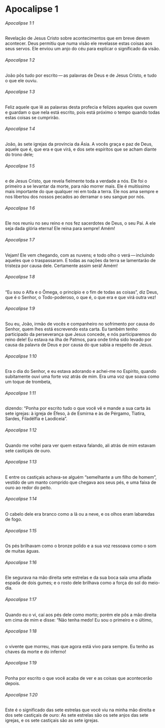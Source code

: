 # Apocalipse 1

###### Apocalipse 1:1

Revelação de Jesus Cristo sobre acontecimentos que em breve devem acontecer. Deus permitiu que numa visão ele revelasse estas coisas aos seus servos. Ele enviou um anjo do céu para explicar o significado da visão.

###### Apocalipse 1:2

João pôs tudo por escrito — as palavras de Deus e de Jesus Cristo, e tudo o que ele ouviu.

###### Apocalipse 1:3

Feliz aquele que lê as palavras desta profecia e felizes aqueles que ouvem e guardam o que nela está escrito, pois está próximo o tempo quando todas estas coisas se cumprirão.

###### Apocalipse 1:4

João, às sete igrejas da província da Ásia. A vocês graça e paz de Deus, aquele que é, que era e que virá, e dos sete espíritos que se acham diante do trono dele;

###### Apocalipse 1:5

e de Jesus Cristo, que revela fielmente toda a verdade a nós. Ele foi o primeiro a se levantar da morte, para não morrer mais. Ele é muitíssimo mais importante do que qualquer rei em toda a terra. Ele nos ama sempre e nos libertou dos nossos pecados ao derramar o seu sangue por nós.

###### Apocalipse 1:6

Ele nos reuniu no seu reino e nos fez sacerdotes de Deus, o seu Pai. A ele seja dada glória eterna! Ele reina para sempre! Amém!

###### Apocalipse 1:7

Vejam! Ele vem chegando, com as nuvens; e todo olho o verá — incluindo aqueles que o traspassaram. E todas as nações da terra se lamentarão de tristeza por causa dele. Certamente assim será! Amém!

###### Apocalipse 1:8

“Eu sou o Alfa e o Ômega, o princípio e o fim de todas as coisas”, diz Deus, que é o Senhor, o Todo-poderoso, o que é, o que era e que virá outra vez!

###### Apocalipse 1:9

Sou eu, João, irmão de vocês e companheiro no sofrimento por causa do Senhor, quem lhes está escrevendo esta carta. Eu também tenho participado da perseverança que Jesus concede, e nós participaremos do reino dele! Eu estava na ilha de Patmos, para onde tinha sido levado por causa da palavra de Deus e por causa do que sabia a respeito de Jesus.

###### Apocalipse 1:10

Era o dia do Senhor, e eu estava adorando e achei-me no Espírito, quando subitamente ouvi uma forte voz atrás de mim. Era uma voz que soava como um toque de trombeta,

###### Apocalipse 1:11

dizendo: “Ponha por escrito tudo o que você vê e mande a sua carta às sete igrejas: à igreja de Éfeso, à de Esmirna e às de Pérgamo, Tiatira, Sardes, Filadélfia e Laodiceia”.

###### Apocalipse 1:12

Quando me voltei para ver quem estava falando, ali atrás de mim estavam sete castiçais de ouro.

###### Apocalipse 1:13

E entre os castiçais achava-se alguém “semelhante a um filho de homem”, vestido de um manto comprido que chegava aos seus pés, e uma faixa de ouro ao redor do peito.

###### Apocalipse 1:14

O cabelo dele era branco como a lã ou a neve, e os olhos eram labaredas de fogo.

###### Apocalipse 1:15

Os pés brilhavam como o bronze polido e a sua voz ressoava como o som de muitas águas.

###### Apocalipse 1:16

Ele segurava na mão direita sete estrelas e da sua boca saía uma afiada espada de dois gumes; e o rosto dele brilhava como a força do sol do meio-dia.

###### Apocalipse 1:17

Quando eu o vi, caí aos pés dele como morto; porém ele pôs a mão direita em cima de mim e disse: “Não tenha medo! Eu sou o primeiro e o último,

###### Apocalipse 1:18

o vivente que morreu, mas que agora está vivo para sempre. Eu tenho as chaves da morte e do inferno!

###### Apocalipse 1:19

Ponha por escrito o que você acaba de ver e as coisas que acontecerão depois.

###### Apocalipse 1:20

Este é o significado das sete estrelas que você viu na minha mão direita e dos sete castiçais de ouro: As sete estrelas são os sete anjos das sete igrejas, e os sete castiçais são as sete igrejas.

